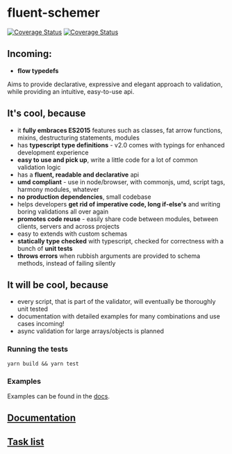 # fluent-schemer

<a href='https://travis-ci.org/KonstantinSimeonov/fluent-schemer'><img src='https://travis-ci.org/KonstantinSimeonov/fluent-schemer.svg?branch=master' alt='Coverage Status' /></a> <a href='https://coveralls.io/github/KonstantinSimeonov/fluent-schemer'><img src='https://coveralls.io/repos/github/KonstantinSimeonov/fluent-schemer/badge.svg' alt='Coverage Status' /></a>

## Incoming:
- **flow typedefs**

Aims to provide declarative, expressive and elegant approach to validation, while providing an intuitive, easy-to-use api.

## It's cool, because
- it **fully embraces ES2015** features such as classes, fat arrow functions, mixins, destructuring statements, modules
- has **typescript type definitions** - v2.0 comes with typings for enhanced development experience
- **easy to use and pick up**, write a little code for a lot of common validation logic
- has a **fluent, readable and declarative** api
- **umd compliant** - use in node/browser, with commonjs, umd, script tags, harmony modules, whatever
- **no production dependencies**, small codebase
- helps developers **get rid of imperative code, long if-else's** and writing boring validations all over again
- **promotes code reuse** - easily share code between modules, between clients, servers and across projects
- easy to extends with custom schemas
- **statically type checked** with typescript, checked for correctness with a bunch of **unit tests**
- **throws errors** when rubbish arguments are provided to schema methods, instead of failing silently

## It will be cool, because
- every script, that is part of the validator, will eventually be thoroughly unit tested
- documentation with detailed examples for many combinations and use cases incoming!
- async validation for large arrays/objects is planned

### Running the tests

```
yarn build && yarn test
```

### Examples

Examples can be found in the [docs](./docs).

## [Documentation](./docs/QUICKSTART.md)
## [Task list](./TODOS.md)
